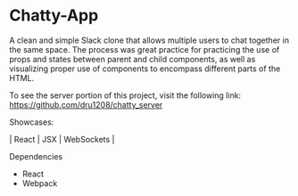 Chatty-App
=================================================================

A clean and simple Slack clone that allows multiple users to chat together in the same space. The process was great practice for practicing the use of props and states between parent and child components, as well as visualizing proper use of components to encompass different parts of the HTML.

To see the server portion of this project, visit the following link:
https://github.com/dru1208/chatty_server

Showcases:


| React | JSX | WebSockets |



Dependencies

* React
* Webpack




